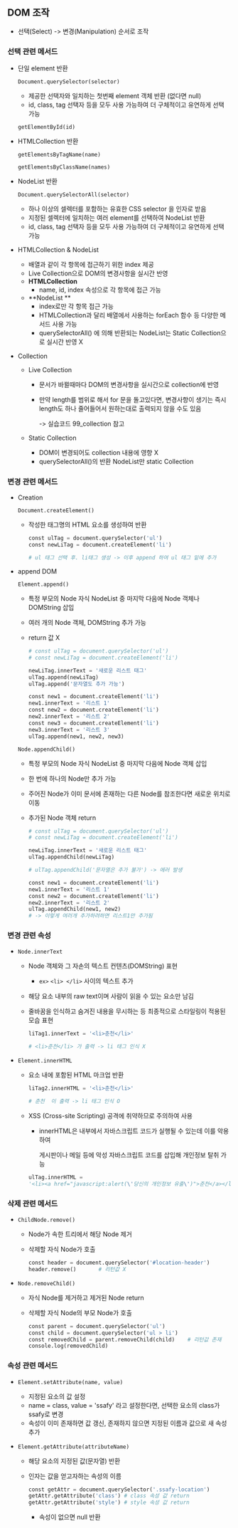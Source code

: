 ## DOM 조작   

- 선택(Select) -> 변경(Manipulation) 순서로 조작    

### 선택 관련 메서드    

  - 단일 element 반환    

    `Document.querySelector(selector)`   

    - 제공한 선택자와 일치하는 첫번째 element 객체 반환 (없다면 null)     
    - id, class, tag 선택자 등을 모두 사용 가능하여 더 구체적이고 유연하게 선택 가능   

    `getElementById(id)`

  - HTMLCollection 반환   

    `getElementsByTagName(name)` 

    `getElementsByClassName(names)`  

  - NodeList 반환   

    `Document.querySelectorAll(selector)`  

    - 하나 이상의 셀렉터를 포함하는 유효한 CSS selector 을 인자로 받음   
    - 지정된 셀렉터에 일치하는 여러 element를 선택하여 NodeList 반환    
    - id, class, tag 선택자 등을 모두 사용 가능하여 더 구체적이고 유연하게 선택 가능    

- HTMLCollection & NodeList   

  - 배열과 같이 각 항목에 접근하기 위한 index 제공     
  - Live Collection으로 DOM의 변경사항을 실시간 반영    
  - **HTMLCollection**    
    - name, id, index 속성으로 각 항목에 접근 가능  
  - **NodeList **  
    - index로만 각 항목 접근 가능   
    - HTMLCollection과 달리 배열에서 사용하는 forEach 함수 등 다양한 메서드 사용 가능   
    - querySelectorAll() 에 의해 반환되는 NodeList는 Static Collection으로 실시간 반영 X  

- Collection  

  - Live Collection 

    - 문서가 바뀔때마다 DOM의 변경사항을 실시간으로 collection에 반영      

    - 만약 length를 범위로 해서 for 문을 돌고있다면, 변경사항이 생기는 즉시 length도 하나 줄어들어서 원하는대로 출력되지 않을 수도 있음   

      -> 실습코드 99_collection 참고    

  - Static Collection    

    - DOM이 변경되어도 collection 내용에 영향 X    
    - querySelectorAll()의 반환 NodeList만 static Collection    



### 변경 관련 메서드   

  - Creation

    `Document.createElement()`  

    - 작성한 태그명의 HTML 요소를 생성하여 반환  

      ```python
      const ulTag = document.querySelector('ul')
      const newLiTag = document.createElement('li')
      
      # ul 태그 선택 후. li태그 생성 -> 이후 append 하여 ul 태그 밑에 추가
      ```

  - append DOM  

    `Element.append()` 

    - 특정 부모의 Node 자식 NodeList 중 마지막 다음에 Node 객체나 DOMString 삽입   

    - 여러 개의 Node 객체, DOMString  추가 가능   

    - return 값 X   

      ```python
      # const ulTag = document.querySelector('ul')
      # const newLiTag = document.createElement('li')
      
      newLiTag.innerText = '새로운 리스트 태그'
      ulTag.append(newLiTag)
      ulTag.append('문자열도 추가 가능')
      
      const new1 = document.createElement('li')
      new1.innerText = '리스트 1'
      const new2 = document.createElement('li')
      new2.innerText = '리스트 2'
      const new3 = document.createElement('li')
      new3.innerText = '리스트 3'
      ulTag.append(new1, new2, new3)
      ```

    `Node.appendChild()`   

    - 특정 부모의 Node 자식 NodeList 중 마지막 다음에 Node 객체 삽입     

    - 한 번에 하나의 Node만 추가 가능   

    - 주어진 Node가 이미 문서에 존재하는 다른 Node를 참조한다면 새로운 위치로 이동 

    - 추가된 Node 객체 return       

      ```python
      # const ulTag = document.querySelector('ul')
      # const newLiTag = document.createElement('li')
      
      newLiTag.innerText = '새로운 리스트 태그'
      ulTag.appendChild(newLiTag)
      
      # ulTag.appendChild('문자열은 추가 불가') -> 에러 발생
      
      const new1 = document.createElement('li')
      new1.innerText = '리스트 1'
      const new2 = document.createElement('li')
      new2.innerText = '리스트 2'
      ulTag.appendChild(new1, new2)
      # -> 이렇게 여러개 추가하려하면 리스트1만 추가됨  
      ```

### 변경 관련 속성   

  - `Node.innerText`   

    - Node 객체와 그 자손의 텍스트 컨텐츠(DOMString) 표현   

      - `ex>` `<li> </li>` 사이의 텍스트 추가       

    - 해당 요소 내부의 raw text이며 사람이 읽을 수 있는 요소만 남김    

    - 줄바꿈을 인식하고 숨겨진 내용을 무시하는 등 최종적으로 스타일링이 적용된 모습 표현   

      ```python
      liTag1.innerText = '<li>춘천</li>'
      
      # <li>춘천</li> 가 출력 -> li 태그 인식 X
      ```

  - `Element.innerHTML`  

    - 요소 내에 포함된 HTML 마크업 반환   

      ```python
      liTag2.innerHTML = '<li>춘천</li>'
      
      # 춘천  이 출력 -> li 태그 인식 O 
      ```

    - XSS (Cross-site Scripting) 공격에 취약하므로 주의하여 사용    

      - innerHTML은 내부에서 자바스크립트 코드가 실행될 수 있는데 이를 악용하여 

        게시판이나 메일 등에 악성 자바스크립트 코드를 삽입해 개인정보 탈취 가능    

      ```python
      ulTag.innerHTML = 
      '<li><a href="javascript:alert(\'당신의 개인정보 유출\')">춘천</a></li>'
      ```

      

### 삭제 관련 메서드  

  - `ChildNode.remove()`  

    - Node가 속한 트리에서 해당 Node 제거    

    - 삭제할 자식 Node가 호출   

      ```python
      const header = document.querySelector('#location-header')
      header.remove()		# 리턴값 X 
      ```

  - `Node.removeChild()` 

    - 자식 Node를 제거하고 제거된 Node return   

    - 삭제할 자식 Node의 부모 Node가 호출   

      ```python
      const parent = document.querySelector('ul')
      const child = document.querySelector('ul > li')
      const removedChild = parent.removeChild(child)	# 리턴값 존재  
      console.log(removedChild)
      ```



### 속성 관련 메서드  

  - `Element.setAttribute(name, value)`  

    - 지정된 요소의 값 설정   
    - name = class, value = 'ssafy' 라고 설정한다면, 선택한 요소의 class가 ssafy로 변경   
    - 속성이 이미 존재하면 값 갱신, 존재하지 않으면 지정된 이름과 값으로 새 속성 추가   

  - `Element.getAttribute(attributeName)`  

    - 해당 요소의 지정된 값(문자열) 반환   

    - 인자는 값을 얻고자하는 속성의 이름    

      ```python
      const getAttr = document.querySelector('.ssafy-location')
      getAttr.getAttribute('class')	# class 속성 값 return
      getAttr.getAttribute('style')	# style 속성 값 return 
      ```

      - 속성이 없으면 null 반환   

